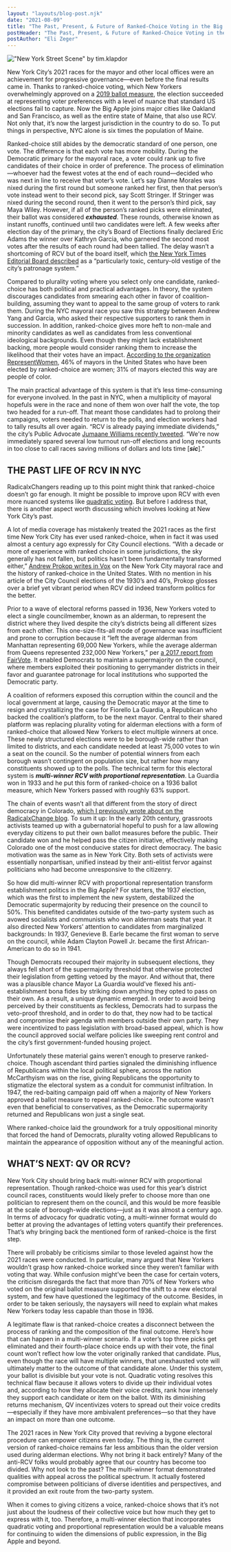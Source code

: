 ```yaml
---
layout: "layouts/blog-post.njk"
date: "2021-08-09"
title: "The Past, Present, & Future of Ranked-Choice Voting in the Big Apple"
postHeader: "The Past, Present, & Future of Ranked-Choice Voting in the Big Apple"
postAuthor: "Eli Zeger"
---
```


!["New York Street Scene" by tim.klapdor](/images/blog/nyc_street_scene.jpeg)

New York City’s 2021 races for the mayor and other local offices were an achievement for progressive governance—even before the final results came in. Thanks to ranked-choice voting, which New Yorkers overwhelmingly approved on a [2019 ballot measure](https://www1.nyc.gov/site/civicengagement/voting/ranked-choice-voting.page), the election succeeded at representing voter preferences with a level of nuance that standard US elections fail to capture. Now the Big Apple joins major cities like Oakland and San Francisco, as well as the entire state of Maine, that also use RCV. Not only that, it’s now the largest jurisdiction in the country to do so. To put things in perspective, NYC alone is six times the population of Maine.

Ranked-choice still abides by the democratic standard of one person, one vote. The difference is that each vote has more mobility. During the Democratic primary for the mayoral race, a voter could rank up to five candidates of their choice in order of preference. The process of elimination—whoever had the fewest votes at the end of each round—decided who was next in line to receive that voter’s vote. Let’s say Dianne Morales was nixed during the first round but someone ranked her first, then that person’s vote instead went to their second pick, say Scott Stringer. If Stringer was nixed during the second round, then it went to the person’s third pick, say Maya Wiley. However, if all of the person’s ranked picks were eliminated, their ballot was considered ***exhausted***. These rounds, otherwise known as instant runoffs, continued until two candidates were left. A few weeks after election day of the primary, the city’s Board of Elections finally declared Eric Adams the winner over Kathryn Garcia, who garnered the second most votes after the results of each round had been tallied. The delay wasn’t a shortcoming of RCV but of the board itself, which [the New York Times Editorial Board described](https://www.nytimes.com/2021/06/30/opinion/nyc-mayor-election-boe-votes.html) as a “particularly toxic, century-old vestige of the city’s patronage system.”

Compared to plurality voting where you select only one candidate, ranked-choice has both political and practical advantages. In theory, the system discourages candidates from smearing each other in favor of coalition-building, assuming they want to appeal to the same group of voters to rank them. During the NYC mayoral race you saw this strategy between Andrew Yang and Garcia, who asked their respective supporters to rank them in succession. In addition, ranked-choice gives more heft to non-male and minority candidates as well as candidates from less conventional ideological backgrounds. Even though they might lack establishment backing, more people would consider ranking them to increase the likelihood that their votes have an impact. [According to the organization RepresentWomen](https://www.representwomen.org/ranked_choice_voting_returns_to_new_york_city), 46% of mayors in the United States who have been elected by ranked-choice are women; 31% of mayors elected this way are people of color.

The main practical advantage of this system is that it’s less time-consuming for everyone involved. In the past in NYC, when a multiplicity of mayoral hopefuls were in the race and none of them won over half the vote, the top two headed for a run-off. That meant those candidates had to prolong their campaigns, voters needed to return to the polls, and election workers had to tally results all over again. “RCV is already paying immediate dividends,” the city’s Public Advocate [Jumaane Williams recently tweeted](https://twitter.com/JumaaneWilliams/status/1408091798241677328). “We're now immediately spared several low turnout run-off elections and long recounts in too close to call races saving millions of dollars and lots time [***sic***].”

## THE PAST LIFE OF RCV IN NYC

RadicalxChangers reading up to this point might think that ranked-choice doesn’t go far enough. It might be possible to improve upon RCV with even more nuanced systems like [quadratic voting](https://www.radicalxchange.org/concepts/quadratic-voting/). But before I address that, there is another aspect worth discussing which involves looking at New York City’s past.

A lot of media coverage has mistakenly treated the 2021 races as the first time New York City has ever used ranked-choice, when in fact it was used almost a century ago expressly for City Council elections. “With a decade or more of experience with ranked choice in some jurisdictions, the sky generally has not fallen, but politics hasn’t been fundamentally transformed either,” [Andrew Prokop writes in Vox](https://www.vox.com/22443775/ranked-choice-voting-explained-new-york-strategy) on the New York City mayoral race and the history of ranked-choice in the United States. With no mention in his article of the City Council elections of the 1930’s and 40’s, Prokop glosses over a brief yet vibrant period when RCV did indeed transform politics for the better.

Prior to a wave of electoral reforms passed in 1936, New Yorkers voted to elect a single councilmember, known as an alderman, to represent the district where they lived despite the city’s districts being all different sizes from each other. This one-size-fits-all mode of governance was insufficient and prone to corruption because it “left the average alderman from Manhattan representing 69,000 New Yorkers, while the average alderman from Queens represented 232,000 New Yorkers,” per [a 2017 report from FairVote](https://www.fairvote.org/proportion_representation_in_new_york_city_1936_1947). It enabled Democrats to maintain a supermajority on the council, where members exploited their positioning to gerrymander districts in their favor and guarantee patronage for local institutions who supported the Democratic party.

A coalition of reformers exposed this corruption within the council and the local government at large, causing the Democratic mayor at the time to resign and crystallizing the case for Fiorello La Guardia, a Republican who backed the coalition’s platform, to be the next mayor. Central to their shared platform was replacing plurality voting for alderman elections with a form of ranked-choice that allowed New Yorkers to elect multiple winners at once. These newly structured elections were to be borough-wide rather than limited to districts, and each candidate needed at least 75,000 votes to win a seat on the council. So the number of potential winners from each borough wasn’t contingent on population size, but rather how many constituents showed up to the polls. The technical term for this electoral system is ***multi-winner RCV with proportional representation***. La Guardia won in 1933 and he put this form of ranked-choice on a 1936 ballot measure, which New Yorkers passed with roughly 63% support.

The chain of events wasn’t all that different from the story of direct democracy in Colorado, [which I previously wrote about on the RadicalxChange blog](https://www.radicalxchange.org/media/blog/direct-democracy-in-the-quadratic-rockies/). To sum it up: In the early 20th century, grassroots activists teamed up with a gubernatorial hopeful to push for a law allowing everyday citizens to put their own ballot measures before the public. Their candidate won and he helped pass the citizen initiative, effectively making Colorado one of the most conducive states for direct democracy. The basic motivation was the same as in New York City. Both sets of activists were essentially nonpartisan, unified instead by their anti-elitist fervor against politicians who had become unresponsive to the citizenry.

So how did multi-winner RCV with proportional representation transform establishment politics in the Big Apple? For starters, the 1937 election, which was the first to implement the new system, destabilized the Democratic supermajority by reducing their presence on the council to 50%. This benefited candidates outside of the two-party system such as avowed socialists and communists who won alderman seats that year. It also directed New Yorkers’ attention to candidates from marginalized backgrounds: In 1937, Genevieve B. Earle became the first woman to serve on the council, while Adam Clayton Powell Jr. became the first African-American to do so in 1941.

Though Democrats recouped their majority in subsequent elections, they always fell short of the supermajority threshold that otherwise protected their legislation from getting vetoed by the mayor. And without that, there was a plausible chance Mayor La Guardia would’ve flexed his anti-establishment bona fides by striking down anything they opted to pass on their own. As a result, a unique dynamic emerged. In order to avoid being perceived by their constituents as feckless, Democrats had to surpass the veto-proof threshold, and in order to do that, they now had to be tactical and compromise their agenda with members outside their own party. They were incentivized to pass legislation with broad-based appeal, which is how the council approved social welfare policies like sweeping rent control and the city’s first government-funded housing project.

Unfortunately these material gains weren’t enough to preserve ranked-choice. Though ascendant third parties signaled the diminishing influence of Republicans within the local political sphere, across the nation McCarthyism was on the rise, giving Republicans the opportunity to stigmatize the electoral system as a conduit for communist infiltration. In 1947, the red-baiting campaign paid off when a majority of New Yorkers approved a ballot measure to repeal ranked-choice. The outcome wasn’t even that beneficial to conservatives, as the Democratic supermajority returned and Republicans won just a single seat.

Where ranked-choice laid the groundwork for a truly oppositional minority that forced the hand of Democrats, plurality voting allowed Republicans to maintain the appearance of opposition without any of the meaningful action.

## WHAT’S NEXT: QV OR RCV?

New York City should bring back multi-winner RCV with proportional representation. Though ranked-choice was used for this year’s district council races, constituents would likely prefer to choose more than one politician to represent them on the council, and this would be more feasible at the scale of borough-wide elections—just as it was almost a century ago. In terms of advocacy for quadratic voting, a multi-winner format would do better at proving the advantages of letting voters quantify their preferences. That’s why bringing back the mentioned form of ranked-choice is the first step.

There will probably be criticisms similar to those leveled against how the 2021 races were conducted. In particular, many argued that New Yorkers wouldn’t grasp how ranked-choice worked since they weren’t familiar with voting that way. While confusion might’ve been the case for certain voters, the criticism disregards the fact that more than 70% of New Yorkers who voted on the original ballot measure supported the shift to a new electoral system, and few have questioned the legitimacy of the outcome. Besides, in order to be taken seriously, the naysayers will need to explain what makes New Yorkers today less capable than those in 1936.

A legitimate flaw is that ranked-choice creates a disconnect between the process of ranking and the composition of the final outcome. Here’s how that can happen in a multi-winner scenario. If a voter’s top three picks get eliminated and their fourth-place choice ends up with their vote, the final count won’t reflect how low the voter originally ranked that candidate. Plus, even though the race will have multiple winners, that unexhausted vote will ultimately matter to the outcome of that candidate alone. Under this system, your ballot is divisible but your vote is not. Quadratic voting resolves this technical flaw because it allows voters to divide up their individual votes and, according to how they allocate their voice credits, rank how intensely they support each candidate or item on the ballot. With its diminishing returns mechanism, QV incentivizes voters to spread out their voice credits—especially if they have more ambivalent preferences—so that they have an impact on more than one outcome.

The 2021 races in New York City proved that reviving a bygone electoral procedure can empower citizens even today. The thing is, the current version of ranked-choice remains far less ambitious than the older version used during alderman elections. Why not bring it back entirely? Many of the anti-RCV folks would probably agree that our country has become too divided. Why not look to the past? The multi-winner format demonstrated qualities with appeal across the political spectrum. It actually fostered compromise between politicians of diverse identities and perspectives, and it provided an exit route from the two-party system.

When it comes to giving citizens a voice, ranked-choice shows that it’s not just about the loudness of their collective voice but how much they get to express with it, too. Therefore, a multi-winner election that incorporates quadratic voting and proportional representation would be a valuable means for continuing to widen the dimensions of public expression, in the Big Apple and beyond.
